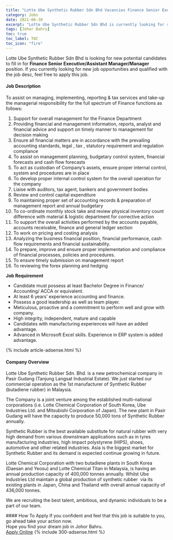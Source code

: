 ```yaml
---
title: "Lotte Ube Synthetic Rubber Sdn Bhd Vacancies Finance Senior Executive/Assistant Manager/Manager" 
category: Jobs 
date: 2021-06-30 
excerpt: "Lotte Ube Synthetic Rubber Sdn Bhd is currently looking for suitable person to fill in the Finance Senior Executive/Assistant Manager/Manager which based in Johor Bahru" 
tags: [Johor Bahru] 
toc: true 
toc_label: TOC 
toc_icon: "fire" 
--- 
```


<p>Lotte Ube Synthetic Rubber Sdn Bhd is looking for new potential candidates to fill in for <b>Finance Senior Executive/Assistant Manager/Manager</b> position. If you currently looking for new job opportunities and qualified with the job desc, feel free to apply this job.
</p><div><div><h4>Job Description</h4></div><div><div><span><div><p>To assist on managing, implementing, reporting &amp; tax services and take-up the managerial responsibility for the full spectrum of Finance functions as follows:</p><ol><li>Support for overall management for the Finance Department</li><li>Providing financial and management information, reports, analyst and financial advice and support on timely manner to management for decision making</li><li>Ensure all financial matters are in accordance with the prevailing accounting standards, legal , tax , statutory requirement and regulation compliance</li><li>To assist on management planning, budgetary control system, financial forecasts and cash flow forecasts</li><li>To act as custodian of Company&#8217;s assets, ensure proper internal control, system and procedures are in place</li><li>To develop proper internal control system for the overall operation for the company</li><li>Liaise with auditors, tax agent, bankers and government bodies</li><li>Review and control capital expenditure</li><li>To maintaining proper set of accounting records &amp; preparation of management report and annual budgetary</li><li>To co-ordinate monthly stock take and review physical inventory count difference with material &amp; logistic department for corrective action</li><li>To support the overall activities performed by the accounts payable, accounts receivable, finance and general ledger section</li><li>To work on pricing and costing analysis</li><li>Analyzing the business financial position, financial performance, cash flow requirements and financial sustainability.</li><li>To prepare, improve and ensure proper implementation and compliance of financial processes, policies and procedures.</li><li>To ensure timely submission on management report</li><li>To reviewing the forex planning and hedging</li></ol><p><strong>Job Requirement</strong></p><ul><li>Candidate must possess at least Bachelor Degree in Finance/ Accounting/ ACCA or equivalent.</li><li>At least 6 years&#8217; experience accounting and finance.</li><li>Possess a good leadership as well as team player.</li><li>Meticulous, proactive and a commitment to perform well and grow with company.</li><li>High integrity, independent, mature and capable</li><li>Candidates with manufacturing experiences will have an added advantage.</li><li>Advanced in Microsoft Excel skills. Experience in ERP system is added advantage.</li></ul></div></span></div></div></div> 
{% include article-adsense.html %} 
<div><div><h4>Company Overview</h4></div><div><div><span><div><p>Lotte Ube Synthetic Rubber Sdn. Bhd. is a new petrochemical company&#160;in Pasir Gudang (Tanjung Langsat Industrial Estate).&#160;We just started&#160;our commercial operation&#160;as the 1st manufacturer of Synthetic Rubber (butadiene rubber) in Malaysia.</p><p>The Company is a joint venture among the established multi-national corporations (i.e. Lotte Chemical Corporation of South Korea, Ube Industries Ltd. and Mitsubishi Corporation of Japan). The new plant in Pasir Gudang will have the capacity to produce 50,000 tons of Synthetic Rubber annually.</p><p>Synthetic Rubber is the best available substitute for natural rubber with very high demand from various downstream applications such as in tyres manufacturing industries, high impact polystyrene (HIPS), shoes, automotive and other related industries. Asia&#160;is the biggest market for Synthetic Rubber and its demand is expected continue growing in future.</p><p>Lotte Chemical Corporation with two butadiene plants in South Korea (Daesan and Yeosu) and Lotte Chemical Titan in Malaysia, is having an annual production capacity of 400,000 tonnes annually. Whilst Ube Industries Ltd maintain a global production of synthetic rubber &#160;via its existing plants in Japan, China and Thailand with overall annual capacity of 436,000 tonnes.</p><p>We are recruiting the best talent, ambitious, and dynamic individuals to be a part of our team.</p></div></span></div></div></div> 
#### How To Apply 
If you confident and feel that this job is suitable to you, go ahead take your action now. <br/> 
Hope you find your dream job in Johor Bahru. <br/> 
<a href="https://www.jobstreet.com.my/en/job/finance-senior-executive-assistant-manager-manager-4602625?jobId=jobstreet-my-job-4602625&" class="btn btn--info" target="_blank" rel="nofollow noopenner">Apply Online</a> 
{% include 300-adsense.html %} 